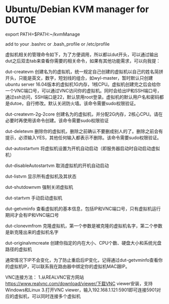# Ubuntu/Debian KVM manager for DUTOE

export PATH=$PATH:~/kvmManage

add to your .bashrc or .bash_profile or /etc/profile


虚拟机相关的管理命令如下，为了方便调用，所以都以dut开头，可以通过输出dut之后双击tab来查看你需要的相关命令，如果有其他功能需求，可以向我提：

dut-createvm <your-host-name> 创建名为<your-host-name>的虚拟机，统一规定自己创建的虚拟机以自己的姓名简拼开头，只能是英文，数字，短划线的组合，如wyl-master，暂时默认只创建ubuntu server 16.04版本的虚拟机1G内存，1核CPU。虚拟机创建完之后会给你一个VNC端口号，可以通过VNC访问你的虚拟机。同时会给出IP和SSH端口号，通过ssh访问，SSH端口是22，默认禁用root登录。虚拟机的默认用户名和密码都是dutoe，自行修改。默认关闭防火墙。该命令需要sudo权限验证。

dut-createvm-2g-2core <your-host-name>  创建名为<your-host-name>的虚拟机，并分配2G内存，2核心CPU。请在必要时再使用该命令创建。该命令需要sudo权限验证

dut-deletevm  <your-host-name> 删除你的虚拟机，删除之前确认不要删成别人的了。删除之前会有提示，必须输入YES，其他任何输入都表示不删除。该命令需要sudo权限验证。


dut-autostartvm  <your-host-name>  将虚拟机设置为开机自动启动（即服务器启动时自动启动虚拟机）

dut-disableAutostartvm  <your-host-name> 取消虚拟机的开机自动启动

dut-listvm  显示所有虚拟机及其状态

dut-shutdownvm  <your-host-name>  强制关闭虚拟机

dut-startvm  <your-host-name> 手动启动虚拟机

dut-getvminfo  <your-host-name>  查看虚拟机的基本信息，包括IP和VNC端口号，只有虚拟机运行期间才会有IP和VNC端口号

dut-clonevmfrom  <your-clone-from-host-name> <new-host-name> 克隆虚拟机，第一个参数是被克隆的虚拟机名字，第二个参数是新克隆出来的虚拟机名字

dut-originalvmcreate  创建你指定的内在大小、CPU个数、硬盘大小和系统光盘路径的虚拟机

通常情况下IP不会变化，为了防止重启后IP变化，记得通过dut-getvminfo查看你的虚拟机IP，可以联系我在路由器中绑定你的虚拟机MAC跟IP。

VNC连接方法：
1.从REALVNC官方网站 https://www.realvnc.com/download/viewer/下载VNC viewer安装，支持Windows和Linux
3.打开VNC viewer，输入192.168.1.121:5901即可连接5901对应的虚拟机，可以同时连接多个虚拟机

